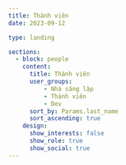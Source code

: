 ```yaml
---
title: Thành viên
date: 2023-09-12

type: landing

sections:
  - block: people
    content:
      title: Thành viên
      user_groups:
          - Nhà sáng lập
          - Thành viên
          - Dev
      sort_by: Params.last_name
      sort_ascending: true
    design:
      show_interests: false
      show_role: true
      show_social: true
---
```

